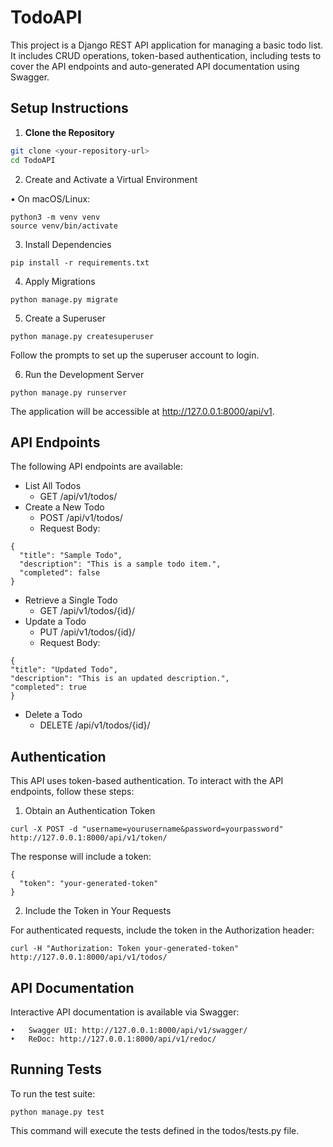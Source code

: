 # TodoAPI

This project is a Django REST API application for managing a basic todo list. It includes CRUD operations, token-based authentication, including tests to cover the API endpoints and auto-generated API documentation using Swagger.

## Setup Instructions

1. **Clone the Repository**

```bash
git clone <your-repository-url>
cd TodoAPI
```

2. Create and Activate a Virtual Environment

• On macOS/Linux:

```
python3 -m venv venv
source venv/bin/activate
```

3. Install Dependencies

```
pip install -r requirements.txt
```

4. Apply Migrations

```
python manage.py migrate
```

5. Create a Superuser

```
python manage.py createsuperuser
```

Follow the prompts to set up the superuser account to login.

6. Run the Development Server

```
python manage.py runserver
```

The application will be accessible at http://127.0.0.1:8000/api/v1.

## API Endpoints

The following API endpoints are available:

- List All Todos
  - GET /api/v1/todos/
- Create a New Todo
  - POST /api/v1/todos/
  - Request Body:

```
{
  "title": "Sample Todo",
  "description": "This is a sample todo item.",
  "completed": false
}
```

- Retrieve a Single Todo
  - GET /api/v1/todos/{id}/
- Update a Todo
  - PUT /api/v1/todos/{id}/
  - Request Body:

```
{
"title": "Updated Todo",
"description": "This is an updated description.",
"completed": true
}
```

- Delete a Todo
  - DELETE /api/v1/todos/{id}/

## Authentication

This API uses token-based authentication. To interact with the API endpoints, follow these steps:

1. Obtain an Authentication Token

```
curl -X POST -d "username=yourusername&password=yourpassword" http://127.0.0.1:8000/api/v1/token/
```

The response will include a token:

```
{
  "token": "your-generated-token"
}
```

2. Include the Token in Your Requests

For authenticated requests, include the token in the Authorization header:

```
curl -H "Authorization: Token your-generated-token" http://127.0.0.1:8000/api/v1/todos/
```

## API Documentation

Interactive API documentation is available via Swagger:

    •	Swagger UI: http://127.0.0.1:8000/api/v1/swagger/
    •	ReDoc: http://127.0.0.1:8000/api/v1/redoc/

## Running Tests

To run the test suite:

```
python manage.py test
```

This command will execute the tests defined in the todos/tests.py file.

